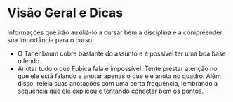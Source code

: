# Visão Geral e Dicas

Informações que irão auxiliá-lo a cursar bem a disciplina e a compreender sua importância para o curso.

* O Tanenbaum cobre bastante do assunto e é possível ter uma boa base o lendo.
* Anotar tudo o que Fubica fala é impossível. Tente prestar atenção no que ele está falando e anotar apenas o que ele anota no quadro. Além disso, releia suas anotações com uma certa frequência, lembrando a sequência que ele explicou e tentando conectar bem os pontos.